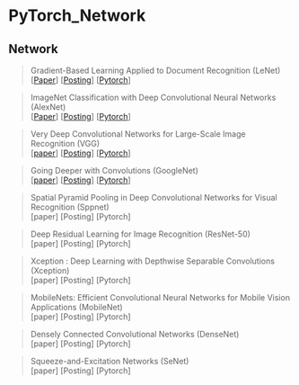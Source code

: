 # PyTorch_Network




## Network


>Gradient-Based Learning Applied to Document Recognition (LeNet)  
[[Paper](http://vision.stanford.edu/cs598_spring07/papers/Lecun98.pdf)] [[Posting](https://ctkim.tistory.com/119?category=880317)] [[Pytorch](https://github.com/gogo5911/PyTorch_Network_CNN/tree/main/1.LeNet)]


>ImageNet Classification with Deep Convolutional Neural Networks (AlexNet)  
[[Paper](https://papers.nips.cc/paper/2012/file/c399862d3b9d6b76c8436e924a68c45b-Paper.pdf)] [[Posting](https://ctkim.tistory.com/120)] [[Pytorch](https://github.com/gogo5911/PyTorch_Network/tree/main/2.AlexNet)]

>Very Deep Convolutional Networks for Large-Scale Image Recognition (VGG)  
[[paper](https://arxiv.org/pdf/1409.1556.pdf%20http://arxiv.org/abs/1409.1556.pdf)] [[Posting](https://ctkim.tistory.com/114)]  [[Pytorch](https://github.com/gogo5911/PyTorch_Network_CNN/tree/main/3.VGG)]

>Going Deeper with Convolutions (GoogleNet)  
[[paper](https://static.googleusercontent.com/media/research.google.com/ko//pubs/archive/43022.pdf)] [[Posting](https://ctkim.tistory.com/121)] [[Pytorch]()]

>Spatial Pyramid Pooling in Deep Convolutional Networks for Visual Recognition (Sppnet)  
[paper] [Posting] [Pytorch]

>Deep Residual Learning for Image Recognition (ResNet-50)  
[paper] [Posting] [Pytorch]

>Xception : Deep Learning with Depthwise Separable Convolutions (Xception)  
[paper] [Posting] [Pytorch]

>MobileNets: Efficient Convolutional Neural Networks for Mobile Vision Applications (MobileNet)  
[paper] [Posting] [Pytorch]

>Densely Connected Convolutional Networks (DenseNet)  
[paper] [Posting] [Pytorch]

>Squeeze-and-Excitation Networks (SeNet)  
[paper] [Posting] [Pytorch]
